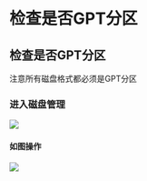# 检查是否GPT分区

## 检查是否GPT分区

注意所有磁盘格式都必须是GPT分区

### 进入磁盘管理 <a href="#jin-ru-ci-pan-guan-li" id="jin-ru-ci-pan-guan-li"></a>

![](https://docs.hzz.im/\~gitbook/image?url=https%3A%2F%2F1382592200-files.gitbook.io%2F%7E%2Ffiles%2Fv0%2Fb%2Fgitbook-x-prod.appspot.com%2Fo%2Fspaces%252F7YXEHggLzaiKwZjRSOD4%252Fuploads%252FNaCaRXOE0i9ocrxa8uKW%252Fimage.png%3Falt%3Dmedia%26token%3D1dc101c7-bdbf-49c5-aaa2-e2ce3280d2ce\&width=768\&dpr=4\&quality=100\&sign=2853d2e4\&sv=1)

#### 如图操作 <a href="#ru-tu-cao-zuo" id="ru-tu-cao-zuo"></a>

![](https://docs.hzz.im/\~gitbook/image?url=https%3A%2F%2F1382592200-files.gitbook.io%2F%7E%2Ffiles%2Fv0%2Fb%2Fgitbook-x-prod.appspot.com%2Fo%2Fspaces%252F7YXEHggLzaiKwZjRSOD4%252Fuploads%252Fty3DBAFbne4SH89GLUzF%252FGPT.png%3Falt%3Dmedia%26token%3D85998e69-2aaa-46df-8034-bc0a754b0bd5\&width=768\&dpr=4\&quality=100\&sign=807237af\&sv=1)
